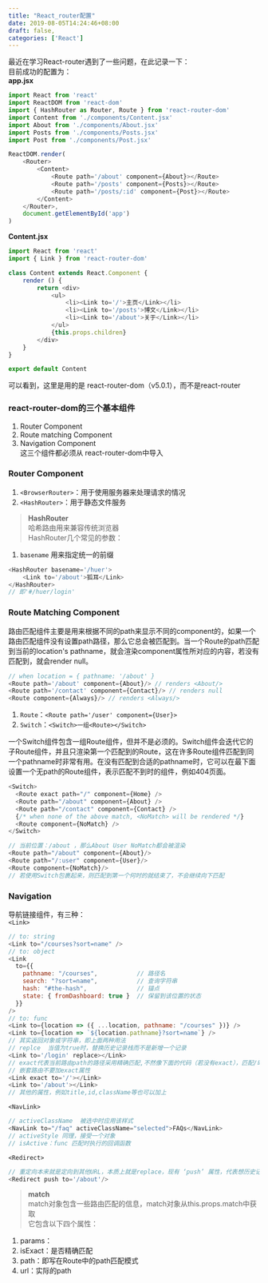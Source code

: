 ```yaml
---
title: "React_router配置"
date: 2019-08-05T14:24:46+08:00
draft: false,
categories: ['React']
---
```


最近在学习React-router遇到了一些问题，在此记录一下：  
目前成功的配置为：  
**app.jsx**
```javascript
import React from 'react'
import ReactDOM from 'react-dom'
import { HashRouter as Router, Route } from 'react-router-dom'
import Content from './components/Content.jsx'
import About from './components/About.jsx'
import Posts from './components/Posts.jsx'
import Post from './components/Post.jsx'

ReactDOM.render(
    <Router>
        <Content>
            <Route path='/about' component={About}></Route>
            <Route path='/posts' component={Posts}></Route>
            <Route path='/posts/:id' component={Post}></Route>
        </Content>
    </Router>,
    document.getElementById('app')
)
``` 
**Content.jsx**  
```javascript
import React from 'react'
import { Link } from 'react-router-dom'

class Content extends React.Component {
    render () {
        return <div>
            <ul>
                <li><Link to='/'>主页</Link></li>
                <li><Link to='/posts'>博文</Link></li>
                <li><Link to='/about'>关于</Link></li>
            </ul>
            {this.props.children}
        </div>
    }
}

export default Content
```  
可以看到，这里是用的是 react-router-dom（v5.0.1），而不是react-router  

### react-router-dom的三个基本组件  
1. Router Component  
2. Route matching Component  
3. Navigation Component  
这三个组件都必须从 react-router-dom中导入  

### Router Component  
1. `<BrowserRouter>`：用于使用服务器来处理请求的情况  
2. `<HashRouter>`：用于静态文件服务  

> **HashRouter**  
哈希路由用来兼容传统浏览器  
HashRouter几个常见的参数：  
1. `basename` 用来指定统一的前缀  
```javascript
<HashRouter basename='/huer'>
    <Link to='/about'>狐耳</Link>
</HashRouter>
// 即'#/huer/login'
```

### Route Matching Component  
路由匹配组件主要是用来根据不同的path来显示不同的component的，如果一个路由匹配组件没有设置path路径，那么它总会被匹配到。当一个Route的path匹配到当前的location's pathname，就会渲染component属性所对应的内容，若没有匹配到，就会render null。  

```javascript
// when location = { pathname: '/about' }
<Route path='/about' component={About}/> // renders <About/>
<Route path='/contact' component={Contact}/> // renders null
<Route component={Always}/> // renders <Always/>
```
1. `Route`：`<Route path='/user' component={User}>`    
2. `Switch`：`<Switch>一组<Route></Switch>` 

一个Switch组件包含一组Route组件，但并不是必须的。Switch组件会迭代它的子Route组件，并且只渲染第一个匹配到的Route，这在许多Route组件匹配到同一个pathname时非常有用。在没有匹配到合适的pathname时，它可以在最下面设置一个无path的Route组件，表示匹配不到时的组件，例如404页面。  
```javascript
<Switch>
  <Route exact path="/" component={Home} />
  <Route path="/about" component={About} />
  <Route path="/contact" component={Contact} />
  {/* when none of the above match, <NoMatch> will be rendered */}
  <Route component={NoMatch} />
</Switch>

// 当前位置：/about ，那么About User NoMatch都会被渲染
<Route path="/about" component={About}/>
<Route path="/:user" component={User}/>
<Route component={NoMatch}/>
// 若使用Switch包裹起来，则匹配到第一个何时的就结束了，不会继续向下匹配
```  

### Navigation  
导航链接组件，有三种：  
`<Link>`  
```javascript
// to: string  
<Link to="/courses?sort=name" />  
// to: object  
<Link
  to={{
    pathname: "/courses",           // 路径名
    search: "?sort=name",           // 查询字符串
    hash: "#the-hash",              // 锚点
    state: { fromDashboard: true }  // 保留到该位置的状态
  }}
/>
// to: func  
<Link to={location => ({ ...location, pathname: "/courses" })} />  
<Link to={location => `${location.pathname}?sort=name`} />  
// 其实返回对象或字符串，即上面两种用法  
// replce  当值为true时，替换历史记录栈而不是新增一个记录
<Link to='/login' replace></Link>  
// exact代表当前路由path的路径采用精确匹配,不然像下面的代码（若没有exact），匹配/时也会渲染about
// 嵌套路由不要加exact属性
<Link exact to='/'></Link>
<Link to='/about'></Link>
// 其他的属性，例如title,id,className等也可以加上
```
`<NavLink>`  
```javascript
// activeClassName  被选中时应用该样式  
<NavLink to="/faq" activeClassName="selected">FAQs</NavLink>
// activeStyle 同理，接受一个对象  
// isActive：func 匹配时执行的回调函数
```
`<Redirect>`  
```javascript
// 重定向本来就是定向到其他URL，本质上就是replace，现有 ‘push’ 属性，代表想历史记录栈中加入一条历史记录，而不是替换。  
<Redirect push to='/about'/>
```  

> **match**  
match对象包含一些路由匹配的信息，match对象从this.props.match中获取  
它包含以下四个属性：  
1. params：  
2. isExact：是否精确匹配  
3. path：即写在Route中的path匹配模式  
4. url：实际的path  
